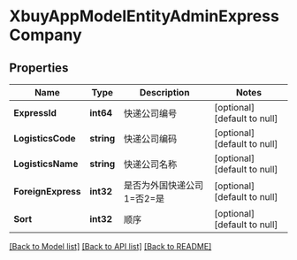 # XbuyAppModelEntityAdminExpressCompany

## Properties
Name | Type | Description | Notes
------------ | ------------- | ------------- | -------------
**ExpressId** | **int64** | 快递公司编号 | [optional] [default to null]
**LogisticsCode** | **string** | 快递公司编码 | [optional] [default to null]
**LogisticsName** | **string** | 快递公司名称 | [optional] [default to null]
**ForeignExpress** | **int32** | 是否为外国快递公司 1&#x3D;否2&#x3D;是 | [optional] [default to null]
**Sort** | **int32** | 顺序 | [optional] [default to null]

[[Back to Model list]](../README.md#documentation-for-models) [[Back to API list]](../README.md#documentation-for-api-endpoints) [[Back to README]](../README.md)

